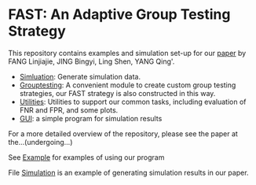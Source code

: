# FAST: An Adaptive Group Testing Strategy


This repository contains examples and simulation set-up for our [paper](pending)  by FANG Linjiajie, JING Bingyi, Ling Shen, YANG Qing'.

- [Simluation](simulation): Generate simulation data.
- [Grouptesting](grouptesting): A convenient module to create custom group testing strategies, our FAST strategy 
is also constructed in this way.
- [Utilities](utils):  Utilities to support our common tasks, including evaluation of FNR and FPR, and some plots.
- [GUI](gui.py): a simple program for simulation results

For a more detailed overview of the repository, please see the paper at the...(undergoing...)


See [Example](example.ipynb) for examples of using our program

File [Simulation](simulation.py) is an example of generating simulation results in our paper.
